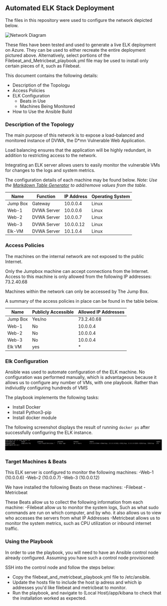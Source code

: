 ## Automated ELK Stack Deployment

The files in this repository were used to configure the network depicted below.

![Network Diagram](Azurecloud/Ansible/README/Images/Networkdiagram.PNG)

These files have been tested and used to generate a live ELK deployment on Azure. They can be used to either recreate the entire deployment pictured above. 
Alternatively, select portions of the Filebeat_and_Metricbeat_playbook.yml file may be used to install only certain pieces of it, such as Filebeat.

This document contains the following details:
- Description of the Topologu
- Access Policies
- ELK Configuration
  - Beats in Use
  - Machines Being Monitored
- How to Use the Ansible Build


### Description of the Topology

The main purpose of this network is to expose a load-balanced and monitored instance of DVWA, the D*mn Vulnerable Web Application.

Load balancing ensures that the application will be highly redundant, in addition to restricting access to the network.

Integrating an ELK server allows users to easily monitor the vulnerable VMs for changes to the logs and system metrics.

The configuration details of each machine may be found below.
_Note: Use the [Markdown Table Generator](http://www.tablesgenerator.com/markdown_tables) to add/remove values from the table_.

| Name     | Function    | IP Address | Operating System |
|----------|-------------|------------|------------------|
| Jump Box | Gateway     | 10.0.0.4   | Linux            |
| Web-1    | DVWA Server | 10.0.0.6   | Linux            |
| Web-2    | DVWA Server | 10.0.0.7   | Linux            |
| Web-3    | DVWA Server | 10.0.0.12  | Linux            |
| Elk-VM   | DVWA Server | 10.1.0.4   | Linux            |

### Access Policies

The machines on the internal network are not exposed to the public Internet. 

Only the Jumpbox machine can accept connections from the Internet. Access to this machine is only allowed from the following IP addresses:
73.2.40.68

Machines within the network can only be accessed by The Jump Box.

A summary of the access policies in place can be found in the table below.

| Name     | Publicly Accessible | Allowed IP Addresses |
|----------|---------------------|----------------------|
| Jump Box | Yes/no              | 73.2.40.68           |
| Web-1    | No                  | 10.0.0.4             |
| Web-2    | No                  | 10.0.0.4             |
| Web-3    | No                  | 10.0.0.4             |
| Elk VM   | yes                 | *                    |

### Elk Configuration

Ansible was used to automate configuration of the ELK machine. No configuration was performed manually, which is advantageous because it allows us to configure any number of VMs, with one playbook. 
Rather than indiviudlly configuring hundreds of VMS

The playbook implements the following tasks:
- Install Docker
- Install Python3-pip
- Install docker module

The following screenshot displays the result of running `docker ps` after successfully configuring the ELK instance.

![Docker ps](Images/dockerps.png)

### Target Machines & Beats
This ELK server is configured to monitor the following machines:
-Web-1 (10.0.0.6)
-Web-2 (10.0.0.7)
-Web-3 (10.0.0.12)

We have installed the following Beats on these machines:
-Filebeat
-Metricbeat

These Beats allow us to collect the following information from each machine:
-Filebeat allow us to monitor the system logs, Such as what sudo commands are run on which computer, and by who. it also allows us to view who accesses the servers from what IP Addresses
-Metricbeat allows us to monitor the system metrics, such as CPU utilization or inbound internet traffic.

### Using the Playbook
In order to use the playbook, you will need to have an Ansible control node already configured. Assuming you have such a control node provisioned: 

SSH into the control node and follow the steps below:
- Copy the filebeat_and_metricbeat_playbook.yml file to /etc/ansible.
- Update the hosts file to include the host ip adress and which ip addresses you'd like filebeat and metricbeat to monitor.
- Run the playbook, and navigate to (Local Host)/app/kibana to check that the installation worked as expected.
